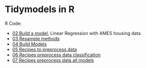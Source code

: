 # Tidymodels in R

R Code:

* [02 Build a model](http://htmlpreview.github.io/?https://github.com/kirenz/tidymodels-in-r/blob/main/02-buil-a-model.html), Linear Regression with AMES housing data 
* [03 Resample methods](http://htmlpreview.github.io/?https://github.com/kirenz/tidymodels-in-r/blob/main/03-resample-methods.html)
* [04 Build Models](http://htmlpreview.github.io/?https://github.com/kirenz/tidymodels-in-r/blob/main/04-build-models.html)
* [05 Recipes to preprocess data](http://htmlpreview.github.io/?https://github.com/kirenz/tidymodels-in-r/blob/main/05-recipes-preprocess-data-logistic-regression.html)
* [06 Recipes preprocess data classification](http://htmlpreview.github.io/?https://github.com/kirenz/tidymodels-in-r/blob/main/06-recipes-preprocess-data-classification.html)
* [07 Recipes preprocess data all models](http://htmlpreview.github.io/?https://github.com/kirenz/tidymodels-in-r/blob/main/07-recipes-preprocess-data-all-models.html)
